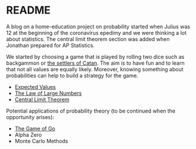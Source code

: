 # README

A blog on a home-education project on probability started when Julius was 12 at the beginning of the coronavirus epedimy and we were thinking a lot about statistics. The central limit theorem section was added when Jonathan prepared for AP Statistics.

We started by choosing a game that is played by rolling two dice such as backgammon or [the settlers of Catan](https://en.wikipedia.org/wiki/Catan). The aim is to have fun and to learn that not all values are equally likely. Moreover, knowing something about probabilities can help to build a strategy for the game.

- [Expected Values](https://hackmd.io/@alexhkurz/S1xs327aL)
- [The Law of Large Numbers](https://hackmd.io/@alexhkurz/BkW-1p7aL)
- [Central Limit Theorem](https://hackmd.io/@alexhkurz/SJIoIAvE5)

Potential applications of probability theory (to be continued when the opportunity arises):
- [The Game of Go](https://hackmd.io/@alexhkurz/HyudqJZC8)
- Alpha Zero
- Monte Carlo Methods







